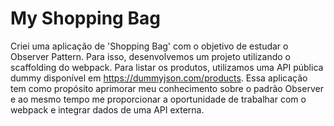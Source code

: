 # My Shopping Bag

Criei uma aplicação de 'Shopping Bag' com o objetivo de estudar o Observer Pattern. Para isso, desenvolvemos um projeto utilizando o scaffolding do webpack. Para listar os produtos, utilizamos uma API pública dummy disponível em https://dummyjson.com/products. Essa aplicação tem como propósito aprimorar meu conhecimento sobre o padrão Observer e ao mesmo tempo me proporcionar a oportunidade de trabalhar com o webpack e integrar dados de uma API externa.

